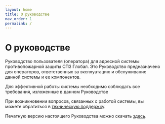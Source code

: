 ```yaml
---
layout: home
title: О руководстве
nav_order: 1
permalink: /
---
```


# О руководстве

Руководство пользователя (оператора) для адресной системы противопожарной защиты СПЗ Глобал. Это Руководство предназначено для операторов, ответственных за эксплуатацию и обслуживание данной системы и ее компонентов.

Для эффективной работы системы необходимо соблюдать все требования, изложенные в данном Руководстве

При возникновении вопросов, связанных с работой системы, вы можете обратиться в <a href="https://products.rubezh.ru/support/">техническую поддержку</a>.

Печатную версию настоящего Руководства можно скачать [здесь]().
